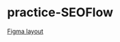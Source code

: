 # practice-SEOFlow

[Figma layout](https://www.figma.com/file/fHqJtCApL4xcUV8M8yEWGq/SEOFlow?type=design&mode=design&t=lwq3kBEsMMvaETw0-0)
